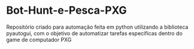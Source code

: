 # Bot-Hunt-e-Pesca-PXG
Repositório criado para automação feita em python utilizando a biblioteca pyautogui, com o objetivo de automatizar tarefas específicas dentro do game de computador PXG
